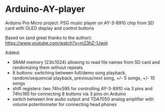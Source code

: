 # Arduino-AY-player
Arduino Pro Micro project: PSG music player on AY-3-8910 chip from SD card with OLED display and control buttons

Based on (and great thanks to the author):
https://www.youtube.com/watch?v=m23hZ-1JwqI

Added:
- SRAM memory (23lc1024) allowing to read file names from SD card and randomizing them without repeats
- 8 buttons: switching between full/demo song playback, random/sequencial playback, previous/next song, +/- 5 songs, +/- 10 songs
- shift registers: two 74hc595 for controlling AY-3-8910 via 3 pins and 74hc165 for connecting 8 buttons via 3 pins on Arduino
- switch between line audio output and TDA7050 analog amplifier with volume potentiometer for connecting head phones
